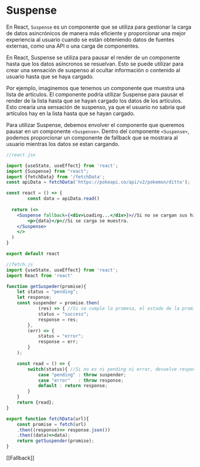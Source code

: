 # Suspense

En React, `Suspense` es un componente que se utiliza para gestionar la carga de datos asincrónicos de manera más eficiente y proporcionar una mejor experiencia al usuario cuando se están obteniendo datos de fuentes externas, como una API o una carga de componentes.

En React, Suspense se utiliza para pausar el render de un componente hasta que los datos asíncronos se resuelvan. Esto se puede utilizar para crear una sensación de suspenso al ocultar información o contenido al usuario hasta que se haya cargado.

Por ejemplo, imaginemos que tenemos un componente que muestra una lista de artículos. El componente podría utilizar Suspense para pausar el render de la lista hasta que se hayan cargado los datos de los artículos. Esto crearía una sensación de suspenso, ya que el usuario no sabría qué artículos hay en la lista hasta que se hayan cargado.

Para utilizar Suspense, debemos envolver el componente que queremos pausar en un componente `<Suspense>`. Dentro del componente `<Suspense>`, podemos proporcionar un componente de fallback que se mostrara al usuario mientras los datos se estan cargando.

```jsx
//react.jsx

import {useState, useEffect} from 'react';
import {Suspense} from "react";
import {fetchData} from '/fetchData';
const apiData = fetchData('https://pokeapi.co/api/v2/pokemon/ditto');

const react = () => {
        const data = apiData.read()
        
  return (<>
    <Suspense fallback={<div>Loading...</div>}>//Si no se cargan sus hijos
        <p>{data}</p>//Si se carga se muestra.
    </Suspense>
    </>
  )
}

export default react

//fetch.js
import {useState, useEffect} from 'react';
import React from 'react'

function getSuspeder(promise){
    let status = "pending";
    let response;
    const suspender = promise.then(
	        (res) => { //Si se cumple la promesa, el estado de la promise pasa a success y la respuesta es el objeto response que devuelve el then.
            status = "success";
            response = res;
        },
        (err) => {
            status = "error";
            response = err;
        }
    );

    const read = () => {
        switch(status){ //Si no es ni pending ni error, devuelve response.
            case "pending" : throw suspender;
            case "error"   : throw response;
            default : return response;
        }
    }
    return {read};
}

export function fetchData(url){
    const promise = fetch(url)
    .then((response)=> response.json())
    .then((data)=>data);
    return getSuspender(promise); 
}
```

[[Fallback]]